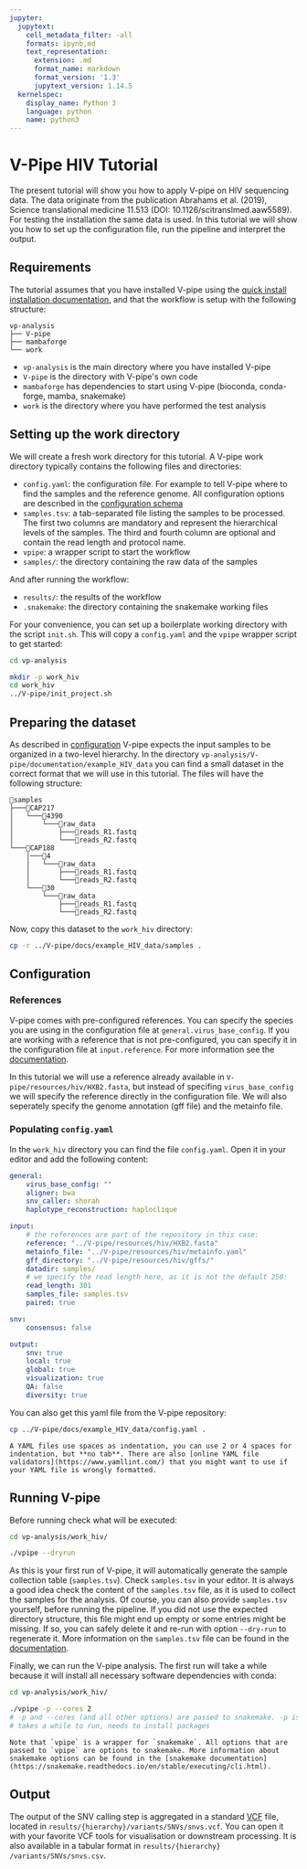 ```yaml
---
jupyter:
  jupytext:
    cell_metadata_filter: -all
    formats: ipynb,md
    text_representation:
      extension: .md
      format_name: markdown
      format_version: '1.3'
      jupytext_version: 1.14.5
  kernelspec:
    display_name: Python 3
    language: python
    name: python3
---
```


<!-- markdownlint-configure-file { "MD010": { "ignore_code_languages" : [ "tsv", "bash" ] } } -->
# V-Pipe HIV Tutorial

The present tutorial will show you how to apply V-pipe on HIV sequencing data. The data originate from the publication Abrahams et al. (2019), Science translational medicine 11.513 (DOI: 10.1126/scitranslmed.aaw5589). For testing the installation the same data is used. In this tutorial we will show you how to set up the configuration file, run the pipeline and interpret the output.

## Requirements

The tutorial assumes that you have installed V-pipe using the [quick install installation documentation](quick-install-v-pipe-and-conda), and that the workflow is setup with the following structure:

```text
vp-analysis
├── V-pipe
├── mambaforge
└── work
```

- `vp-analysis` is the main directory where you have installed V-pipe
- `V-pipe` is the directory with V-pipe's own code
- `mambaforge` has dependencies to start using V-pipe (bioconda, conda-forge, mamba, snakemake)
- `work` is the directory where you have performed the test analysis

## Setting up the work directory

We will create a fresh work directory for this tutorial. A V-pipe work directory typically contains the following files and directories:

- `config.yaml`: the configuration file. For example to tell V-pipe where to find the samples and the reference genome. All configuration options are described in the [configuration schema](configuring-the-workflow)
- `samples.tsv`: a tab-separated file listing the samples to be processed. The first two columns are mandatory and represent the hierarchical levels of the samples. The third and fourth column are optional and contain the read length and protocol name. 
- `vpipe`: a wrapper script to start the workflow
- `samples/`: the directory containing the raw data of the samples

And after running the workflow:

- `results/`: the results of the workflow
- `.snakemake`: the directory containing the snakemake working files

For your convenience, you can set up a boilerplate working directory with the script `init.sh`. This will copy a `config.yaml` and the `vpipe` wrapper script to get started: 

```bash
cd vp-analysis

mkdir -p work_hiv
cd work_hiv
../V-pipe/init_project.sh
```

## Preparing the dataset

As described in [configuration](organizing-data) V-pipe expects the input samples to be organized in a two-level hierarchy. In the directory `vp-analysis/V-pipe/documentation/example_HIV_data` you can find a small dataset in the correct format that we will use in this tutorial. The files will have the following structure:

```text
📁samples
├───📁CAP217
│   └───📁4390
│       └───📁raw_data
│           ├───🧬reads_R1.fastq
│           └───🧬reads_R2.fastq
└───📁CAP188
    │───📁4
    │   └───📁raw_data
    │       ├───🧬reads_R1.fastq
    │       └───🧬reads_R2.fastq
    └───📁30
        └───📁raw_data
            ├───🧬reads_R1.fastq
            └───🧬reads_R2.fastq
```

Now, copy this dataset to the `work_hiv` directory:

```bash
cp -r ../V-pipe/docs/example_HIV_data/samples .
```

## Configuration

### References

V-pipe comes with pre-configured references. You can specify the species you are using in the configuration file at `general.virus_base_config`. If you are working with a reference that is not pre-configured, you can specify it in the configuration file at `input.reference`. For more information see the [documentation](configuring-the-workflow).

In this tutorial we will use a reference already available in `V-pipe/resources/hiv/HXB2.fasta`, but instead of specifing `virus_base_config` we will specify the reference directly in the configuration file. We will also seperately specify the genome annotation (gff file) and the metainfo file. 

### Populating `config.yaml`

In the `work_hiv`  directory you can find the file `config.yaml`. Open it in your editor and add the following content:

```yaml
general:
    virus_base_config: ""
    aligner: bwa
    snv_caller: shorah
    haplotype_reconstruction: haploclique

input:
    # the references are part of the repository in this case:
    reference: "../V-pipe/resources/hiv/HXB2.fasta"
    metainfo_file: "../V-pipe/resources/hiv/metainfo.yaml"
    gff_directory: "../V-pipe/resources/hiv/gffs/"
    datadir: samples/
    # we specify the read length here, as it is not the default 250:
    read_length: 301
    samples_file: samples.tsv
    paired: true

snv:
    consensus: false

output:
    snv: true
    local: true
    global: true
    visualization: true
    QA: false
    diversity: true
```

You can also get this yaml file from the V-pipe repository:

```bash
cp ../V-pipe/docs/example_HIV_data/config.yaml .
```

```{note}
A YAML files use spaces as indentation, you can use 2 or 4 spaces for indentation, but **no tab**. There are also [online YAML file validators](https://www.yamllint.com/) that you might want to use if your YAML file is wrongly formatted.
```

## Running V-pipe

Before running check what will be executed:

```bash
cd vp-analysis/work_hiv/

./vpipe --dryrun

```

As this is your first run of V-pipe, it will automatically generate the sample collection table (`samples.tsv`). Check `samples.tsv` in your editor. It is always a good idea check the content of the `samples.tsv` file, as it is used to collect the samples for the analysis. Of course, you can also provide `samples.tsv` yourself, before running the pipeline. If you did not use the expected directory structure, this file might end up empty or some entries might be missing. If so, you can safely delete it and re-run with option `--dry-run` to regenerate it. More information on the `samples.tsv` file can be found in the [documentation](setting-up-samplestsv).

Finally, we can run the V-pipe analysis. The first run will take a while because it will install all necessary software dependencies with conda:

```bash
cd vp-analysis/work_hiv/

./vpipe -p --cores 2
# -p and --cores (and all other options) are passed to snakemake. -p is for printing shell cmds. 
# takes a while to run, needs to install packages
```

```{note}
Note that `vpipe` is a wrapper for `snakemake`. All options that are passed to `vpipe` are options to snakemake. More information about snakemake options can be found in the [snakemake documentation](https://snakemake.readthedocs.io/en/stable/executing/cli.html).
```

## Output

The output of the SNV calling step is aggregated in a standard [VCF](https://en.wikipedia.org/wiki/Variant_Call_Format) file, located in `results/​{hierarchy}​/variants/SNVs/snvs.vcf`. You can open it with your favorite VCF tools for visualisation or downstream processing. It is also available in a tabular format in `results/​{hierarchy}​/variants/SNVs/snvs.csv`.
